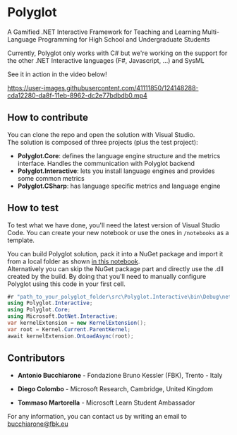 # Polyglot

A Gamified .NET Interactive Framework for Teaching and Learning Multi-Language Programming for High School and Undergraduate Students

Currently, Polyglot only works with C# but we're working on the support for the other .NET Interactive languages (F#, Javascript, ...) and SysML

See it in action in the video below!

https://user-images.githubusercontent.com/41111850/124148288-cda12280-da8f-11eb-8962-dc2e77bdbdb0.mp4



## How to contribute

You can clone the repo and open the solution with Visual Studio.  
The solution is composed of three projects (plus the test project):

- **Polyglot.Core**: defines the language engine structure and the metrics interface. Handles the communication with Polyglot backend
- **Polyglot.Interactive**: lets you install language engines and provides some common metrics
- **Polyglot.CSharp**: has language specific metrics and language engine

## How to test

To test what we have done, you'll need the latest version of Visual Studio Code.
You can create your new notebook or use the ones in ```/notebooks``` as a template.  

You can build Polyglot solution, pack it into a NuGet package and import it from a local folder as shown [in this notebook](https://github.com/antbucc/POLYGLOT/blob/main/notebooks/Sample1.ipynb).  
Alternatively you can skip the NuGet package part and directly use the .dll created by the build.
By doing that you'll need to manually configure Polyglot using this code in your first cell.

``` csharp
#r "path_to_your_polyglot_folder\src\Polyglot.Interactive\bin\Debug\net5.0\Polyglot.Interactive.dll"
using Polyglot.Interactive;
using Polyglot.Core;
using Microsoft.DotNet.Interactive;
var kernelExtension = new KernelExtension();
var root = Kernel.Current.ParentKernel;
await kernelExtension.OnLoadAsync(root);
```

## Contributors

- **Antonio Bucchiarone** - Fondazione Bruno Kessler (FBK), Trento - Italy

- **Diego Colombo** - Microsoft Research, Cambridge, United Kingdom

- **Tommaso Martorella** - Microsoft Learn Student Ambassador

For any information, you can contact us by writing an email to bucchiarone@fbk.eu


